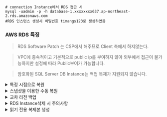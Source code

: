 ```
# connection Instance에서 RDS 접근 시
mysql -uadmin -p -h database-1.xxxxxxxx637.ap-northeast-2.rds.amazonaws.com
#RDS 인스턴스 생성시 비밀번호 timangs123로 생성하였음
```

### AWS RDS 특징

> RDS Software Patch 는 CSP에서 해주므로 Client 측에서 하지않는다.

> VPC에 종속적이고 기본적으로 public ip를 부여하지 않아 외부에서 접근이 불가능하지만 설정에 따라 Public부여가 가능합니다.

> 암호화된 SQL Server DB Instance는 백업 복제가 지원되지 않습니다.

<details>
<summary>특정 시점으로 복원</summary>
  
![image](https://github.com/user-attachments/assets/da2d1eec-a5d5-49f1-bae5-d862e4479144)

![image](https://github.com/user-attachments/assets/05ad0826-74c6-4156-88c5-b92b7eeab94a)

![image](https://github.com/user-attachments/assets/33786907-2c8d-408c-a62f-52afe26cd55c)

![image](https://github.com/user-attachments/assets/8f185918-c187-4438-a9e5-9d4c3f363943)

RDS에서 복원하게 되면 새로운 Instance로 생성된다.

</details>

<details>
<summary>스냅샷을 이용한 수동 복원</summary>

![image](https://github.com/user-attachments/assets/2668ad07-b609-44d2-99c4-39d289952290)

![image](https://github.com/user-attachments/assets/9e19a0d9-087c-4151-b831-4bb5293f1e60)

![image](https://github.com/user-attachments/assets/5c1303e2-7f72-46a7-b268-15a8c715d025)

![image](https://github.com/user-attachments/assets/514b4857-5282-4261-b79a-01d428a75098)


특정 시점으로 복원과 달리 설정이 동일하게 입력되지 않기 때문에 생성 시에 내용을 잘 확인해야 한다.

</details>

<details>
<summary>교차 리전 백업</summary>

![image](https://github.com/user-attachments/assets/3ddc4538-34df-46be-9667-ee8ca3130f2d)

![image](https://github.com/user-attachments/assets/22e1c21a-f94b-4467-b68c-5d7367ec6236)

![image](https://github.com/user-attachments/assets/3377db2c-bfe4-4be4-b318-29243a26fab6)

KMS 키가 필요하지만 본 Database Instance는 Terraform에 의해 생성되어 KMS키를 별도로 요구하지 않는다.

</details>

<details>
<summary>RDS Instance삭제 시 주의사항</summary>

![image](https://github.com/user-attachments/assets/c3d1f6ea-19e8-4e56-8234-7de8ae4eea1e)

최종 스냅샷은 RDS 인스턴스 삭제 직전의 마지막 백업입니다. 실수로 삭제하거나, 삭제 후 데이터 복구가 필요할 때를 대비하는 기능입니다.

자동 백업 보존은 RDS 인스턴스 삭제 후에도 기존에 자동으로 생성되었던 백업들을 일정 기간 동안 유지합니다. 삭제 후에도 이전 시점으로 복구할 가능성을 남겨둡니다.

단, 지금은 테스트로 생성하여 유실될 데이터가 없기 때문에 체크를 해제하여 삭제하여 추가적인 비용이 청구되지 않도록 합니다.

</details>

<details>
<summary>읽기 전용 복제본 생성</summary>
  
![image](https://github.com/user-attachments/assets/52028eda-8fb1-4d59-84b2-42959e0c8399)

자동 백업이 활성화 되어야 읽기 전용 복제본을 생성할 수 있다.

![image](https://github.com/user-attachments/assets/f8767e4d-5ccb-4a42-8fbc-3f176bb359a1)

![image](https://github.com/user-attachments/assets/f67edb9c-57dc-4e22-a32d-85bba3e1a7c2)

</details>
